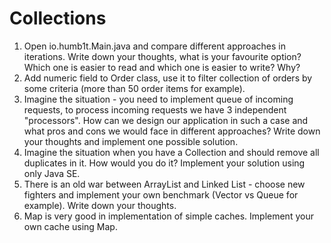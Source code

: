 # Collections

1. Open io.humb1t.Main.java and compare different approaches in iterations. Write down your thoughts, what is your favourite option? Which one is easier to read and which one is easier to write? Why?
2. Add numeric field to Order class, use it to filter collection of orders by some criteria (more than 50 order items for example).
3. Imagine the situation - you need to implement queue of incoming requests, to process incoming requests we have 3 independent "processors". How can we design our application in such a case and what pros and cons we would face in different approaches? Write down your thoughts and implement one possible solution.
4. Imagine the situation when you have a Collection and should remove all duplicates in it. How would you do it? Implement your solution using only Java SE.
5. There is an old war between ArrayList and Linked List - choose new fighters and implement your own benchmark (Vector vs Queue for example). Write down your thoughts.
6. Map is very good in implementation of simple caches. Implement your own cache using Map.
